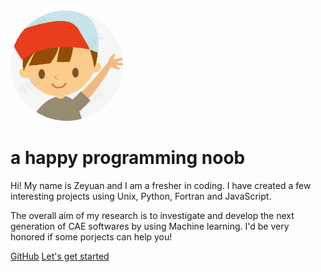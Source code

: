 <img width="180px" style="border-radius: 50%" bor src="boy.jfif">

# a happy programming noob

Hi! My name is Zeyuan and I am a fresher in coding. I have created a few interesting projects using Unix, Python, Fortran and JavaScript. 

The overall aim of my research is to investigate and develop the next generation of CAE softwares by using Machine learning. I'd be very honored if some porjects can help you!

<!-- [![stars](https://badgen.net/github/stars/Q-Angelo/Nodejs-Roadmap?icon=github&color=4ab8a1)](https://github.com/Q-Angelo/Nodejs-Roadmap) [![forks](https://badgen.net/github/forks/Q-Angelo/Nodejs-Roadmap?icon=github&color=4ab8a1)](https://github.com/Q-Angelo/Nodejs-Roadmap) -->

[GitHub](<https://github.com/leoxiaoyuan?tab=repositories>)
[Let's get started](?id=使用方法)

